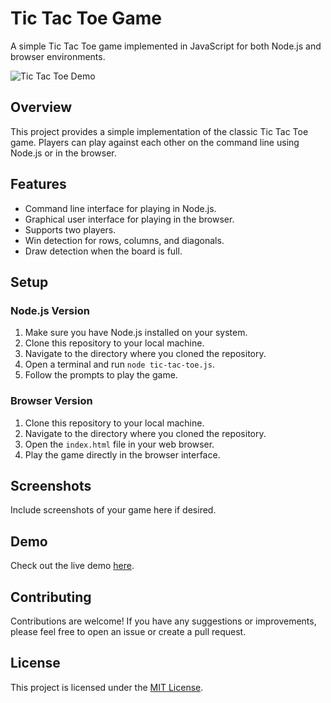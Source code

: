 # Tic Tac Toe Game

A simple Tic Tac Toe game implemented in JavaScript for both Node.js and browser environments.

![Tic Tac Toe Demo](/path/to/demo/screenshot.png)

## Overview

This project provides a simple implementation of the classic Tic Tac Toe game. Players can play against each other on the command line using Node.js or in the browser.

## Features

- Command line interface for playing in Node.js.
- Graphical user interface for playing in the browser.
- Supports two players.
- Win detection for rows, columns, and diagonals.
- Draw detection when the board is full.

## Setup

### Node.js Version

1. Make sure you have Node.js installed on your system.
2. Clone this repository to your local machine.
3. Navigate to the directory where you cloned the repository.
4. Open a terminal and run `node tic-tac-toe.js`.
5. Follow the prompts to play the game.

### Browser Version

1. Clone this repository to your local machine.
2. Navigate to the directory where you cloned the repository.
3. Open the `index.html` file in your web browser.
4. Play the game directly in the browser interface.

## Screenshots

Include screenshots of your game here if desired.

## Demo

Check out the live demo [here](https://student.cs.uwaterloo.ca/~j7zang/demo/tic-tac-toe/).

## Contributing

Contributions are welcome! If you have any suggestions or improvements, please feel free to open an issue or create a pull request.

## License

This project is licensed under the [MIT License](LICENSE).
